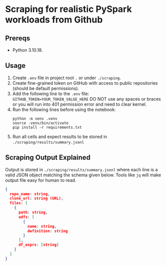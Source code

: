 # Scraping for realistic PySpark workloads from Github

## Prereqs

- Python 3.10.18.

## Usage

1. Create `.env` file in project root `.` or under `./scraping`.
3. Create fine-grained token on GitHub with access to public repositories (should be default permissions).
4. Add the following line to the `.env` file:
   `GITHUB_TOKEN=YOUR_TOKEN_VALUE_HERE`
   DO NOT use any spaces or braces or you will run into 401 permission error and need to clear kernel.
5. Run the following lines before using the notebook:
   ```
   python -m venv .venv
   source .venv/bin/activate
   pip install -r requirements.txt
   ```
6. Run all cells and expect results to be stored in `./scraping/results/summary.jsonl`

## Scraping Output Explained

Output is stored in `./scraping/results/summary.jsonl` where each line is a valid JSON object matching the schema given below. Tools like `jq` will make output file easy for human to read.

```json
{
  repo_name: string,
  clone_url: string (URL),
  files: [
    {
      path: string,
      udfs: [
        {
          name: string,
          definition: string
        }
      ],
      df_exprs: [string]
    }
  ]
}
```
